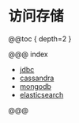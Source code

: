 # 访问存储

@@toc { depth=2 }

@@@ index

* [jdbc](jdbc.md)
* [cassandra](cassandra.md)
* [mongodb](mongodb.md)
* [elasticsearch](elasticsearch.md)

@@@
